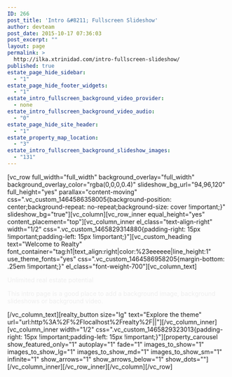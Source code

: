```yaml
---
ID: 266
post_title: 'Intro &#8211; Fullscreen Slideshow'
author: devteam
post_date: 2015-10-17 07:36:03
post_excerpt: ""
layout: page
permalink: >
  http://ilka.xtrinidad.com/intro-fullscreen-slideshow/
published: true
estate_page_hide_sidebar:
  - "1"
estate_page_hide_footer_widgets:
  - "1"
estate_intro_fullscreen_background_video_provider:
  - none
estate_intro_fullscreen_background_video_audio:
  - "0"
estate_page_hide_site_header:
  - "1"
estate_property_map_location:
  - "3"
estate_intro_fullscreen_background_slideshow_images:
  - "131"
---
```

[vc_row full_width="full_width" background_overlay="full_width" background_overlay_color="rgba(0,0,0,0.4)" slideshow_bg_url="94,96,120" full_height="yes" parallax="content-moving" css=".vc_custom_1464586358005{background-position: center;background-repeat: no-repeat;background-size: cover !important;}" slideshow_bg="true"][vc_column][vc_row_inner equal_height="yes" content_placement="top"][vc_column_inner el_class="text-align-right" width="1/2" css=".vc_custom_1465829314880{padding-right: 15px !important;padding-left: 15px !important;}"][vc_custom_heading text="Welcome to Realty" font_container="tag:h1|text_align:right|color:%23eeeeee|line_height:1" use_theme_fonts="yes" css=".vc_custom_1464586958205{margin-bottom: .25em !important;}" el_class="font-weight-700"][vc_column_text]
<p class="lead" style="color: #eeeeee;">Unlimited real estate potential</p>
<p style="color: #eeeeee;">This intro page is a good place to add a background image, background slideshows or background video.</p>
[/vc_column_text][realty_button size="lg" text="Explore the theme" url="url:http%3A%2F%2Flocalhost%2Frealty%2F||"][/vc_column_inner][vc_column_inner width="1/2" css=".vc_custom_1465829323013{padding-right: 15px !important;padding-left: 15px !important;}"][property_carousel show_featured_only="1" autoplay="1" fade="1" images_to_show="1" images_to_show_lg="1" images_to_show_md="1" images_to_show_sm="1" infinite="1" show_arrows="1" show_arrows_below="1" show_dots=""][/vc_column_inner][/vc_row_inner][/vc_column][/vc_row]